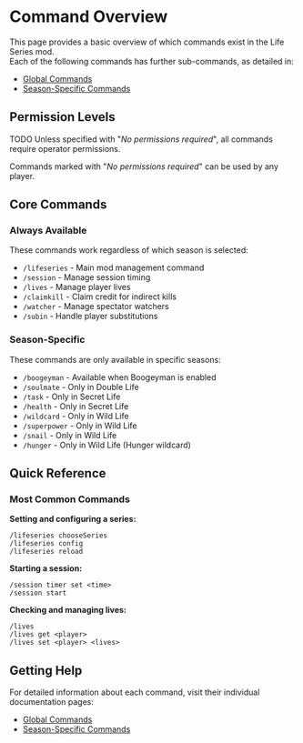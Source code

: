 # Command Overview

This page provides a basic overview of which commands exist in the Life Series mod.<br>
Each of the following commands has further sub-commands, as detailed in:
- [Global Commands](/commands/global)
- [Season-Specific Commands](/commands/season-specific)

## Permission Levels
TODO
Unless specified with "*No permissions required*", all commands require operator permissions.

Commands marked with "*No permissions required*" can be used by any player.

## Core Commands

### Always Available
These commands work regardless of which season is selected:

- `/lifeseries` - Main mod management command
- `/session` - Manage session timing
- `/lives` - Manage player lives
- `/claimkill` - Claim credit for indirect kills
- `/watcher` - Manage spectator watchers
- `/subin` - Handle player substitutions

### Season-Specific
These commands are only available in specific seasons:

- `/boogeyman` - Available when Boogeyman is enabled
- `/soulmate` - Only in Double Life
- `/task` - Only in Secret Life
- `/health` - Only in Secret Life
- `/wildcard` - Only in Wild Life
- `/superpower` - Only in Wild Life
- `/snail` - Only in Wild Life
- `/hunger` - Only in Wild Life (Hunger wildcard)

## Quick Reference

### Most Common Commands

**Setting and configuring a series:**
```
/lifeseries chooseSeries
/lifeseries config
/lifeseries reload
```

**Starting a session:**
```
/session timer set <time>
/session start
```

**Checking and managing lives:**
```
/lives
/lives get <player>
/lives set <player> <lives>
```

## Getting Help

For detailed information about each command, visit their individual documentation pages:

- [Global Commands](/commands/global)
- [Season-Specific Commands](/commands/season-specific)
